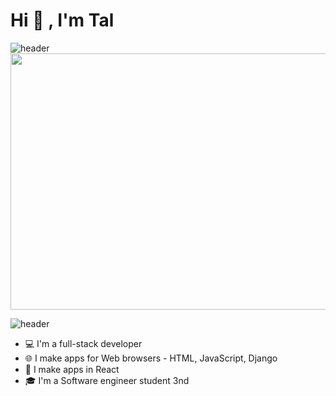 
   # Hi 👋 , I'm Tal #
 ![header](https://capsule-render.vercel.app/api?type=wave&color=gradient&height=200&section=header&text=Hi+👋+,+I'm+Tal&fontSize=70)
<img align="center" width="670" height="410" src="https://user-images.githubusercontent.com/68163421/110490500-0e4be900-80f9-11eb-8494-8fba49a4cf9b.jpg">

 ![header](https://capsule-render.vercel.app/api?type=wave&color=gradient&height=200&section=footer&fontSize=70)

 * 💻 I'm a full-stack developer
 * 🌐 I make apps for Web browsers - HTML, JavaScript, Django
 * 📱  I make apps in React
 * 🎓 I'm a Software engineer student 3nd


 
